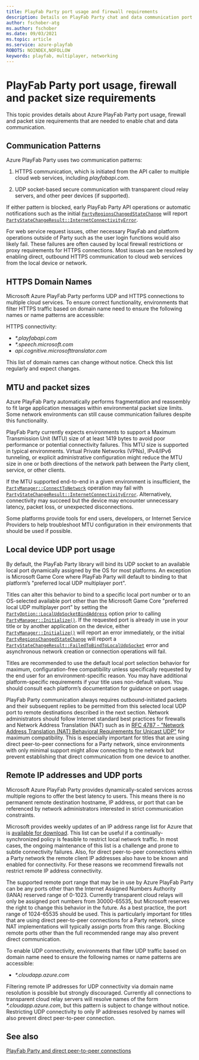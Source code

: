```yaml
---
title: PlayFab Party port usage and firewall requirements
description: Details on PlayFab Party chat and data communication port usage and firewall configuration requirements.
author: fschober-atg
ms.author: fschober
ms.date: 09/03/2021
ms.topic: article
ms.service: azure-playfab
ROBOTS: NOINDEX,NOFOLLOW
keywords: playfab, multiplayer, networking
---
```


# PlayFab Party port usage, firewall and packet size requirements

This topic provides details about Azure PlayFab Party port usage, firewall and packet size requirements that are needed to enable chat and data communication.

## Communication Patterns

Azure PlayFab Party uses two communication patterns:

 1. HTTPS communication, which is initiated from the API caller to multiple cloud web services, including *playfabapi.com*.

 2. UDP socket-based secure communication with transparent cloud relay servers, and other peer devices (if supported).

If either pattern is blocked, early PlayFab Party API operations or automatic notifications such as the initial [`PartyRegionsChangedStateChange`](reference/structs/partyregionschangedstatechange.md) will report [`PartyStateChangeResult::InternetConnectivityError`](reference/enums/partystatechangeresult.md).

For web service request issues, other necessary PlayFab and platform operations outside of Party such as the user login functions would also likely fail. These failures are often caused by local firewall restrictions or proxy requirements for HTTPS connections. Most issues can be resolved by enabling direct, outbound HTTPS communication to cloud web services from the local device or network.

## HTTPS Domain Names

Microsoft Azure PlayFab Party performs UDP and HTTPS connections to multiple cloud services. To ensure correct functionality, environments that filter HTTPS traffic based on domain name need to ensure the following names or name patterns are accessible:

HTTPS connectivity:
* *\*.playfabapi.com*
* *\*.speech.microsoft.com*
* *api.cognitive.microsofttranslator.com*

This list of domain names can change without notice. Check this list regularly and expect changes.

## MTU and packet sizes

Azure PlayFab Party automatically performs fragmentation and reassembly to fit large application messages within environmental packet size limits. Some network environments can still cause communication failures despite this functionality.

PlayFab Party currently expects environments to support a Maximum Transmission Unit (MTU) size of at least 1419 bytes to avoid poor performance or potential connectivity failures. This MTU size is supported in typical environments. Virtual Private Networks (VPNs), IPv4/IPv6 tunneling, or explicit administrative configuration might reduce the MTU size in one or both directions of the network path between the Party client, service, or other clients.

If the MTU supported end-to-end in a given environment is insufficient, the [`PartyManager::ConnectToNetwork`](reference/classes/partymanager/methods/partymanager_connecttonetwork.md) operation may fail with [`PartyStateChangeResult::InternetConnectivityError`](reference/enums/partystatechangeresult.md). Alternatively, connectivity may succeed but the device may encounter unnecessary latency, packet loss, or unexpected disconnections.

Some platforms provide tools for end users, developers, or Internet Service Providers to help troubleshoot MTU configuration in their environments that should be used if possible.

## Local device UDP port usage

By default, the PlayFab Party library will bind its UDP socket to an available local port dynamically assigned by the OS for most platforms. An exception is Microsoft Game Core where PlayFab Party will default to binding to that platform’s "preferred local UDP multiplayer port".

Titles can alter this behavior to bind to a specific local port number or to an OS-selected available port other than the Microsoft Game Core "preferred local UDP multiplayer port" by setting the [`PartyOption::LocalUdpSocketBindAddress`](reference/enums/partyoption.md) option prior to calling [`PartyManager::Initialize()`](reference/classes/partymanager/methods/partymanager_initialize.md). If the requested port is already in use in your title or by another application on the device, either [`PartyManager::Initialize()`](reference/classes/partymanager/methods/partymanager_initialize.md) will report an error immediately, or the initial [`PartyRegionsChangedStateChange`](reference/structs/partyregionschangedstatechange.md) will report a [`PartyStateChangeResult::FailedToBindToLocalUdpSocket`](reference/enums/partystatechangeresult.md) error and asynchronous network creation or connection operations will fail.

Titles are recommended to use the default local port selection behavior for maximum, configuration-free compatibility unless specifically requested by the end user for an environment-specific reason. You may have additional platform-specific requirements if your title uses non-default values. You should consult each platform’s documentation for guidance on port usage.

PlayFab Party communication always requires outbound-initiated packets and their subsequent replies to be permitted from this selected local UDP port to remote destinations described in the next section. Network administrators should follow Internet standard best practices for firewalls and Network Address Translation (NAT) such as in [RFC 4787 - "Network Address Translation (NAT) Behavioral Requirements for Unicast UDP"](https://datatracker.ietf.org/doc/html/rfc4787) for maximum compatibility. This is especially important for titles that are using direct peer-to-peer connections for a Party network, since environments with only minimal support might allow connecting to the network but prevent establishing that direct communication from one device to another.

## Remote IP addresses and UDP ports

Microsoft Azure PlayFab Party provides dynamically-scaled services across multiple regions to offer the best latency to users. This means there is no permanent remote destination hostname, IP address, or port that can be referenced by network administrators interested in strict communication constraints.

Microsoft provides weekly updates of an IP address range list for Azure that is [available for download](https://www.microsoft.com/download/details.aspx?id=56519). This list can be useful if a continually-synchronized policy is feasible to restrict local network traffic. In most cases, the ongoing maintenance of this list is a challenge and prone to subtle connectivity failures. Also, for direct peer-to-peer connections within a Party network the remote client IP addresses also have to be known and enabled for connectivity. For these reasons we recommend firewalls not restrict remote IP address connectivity.

The supported remote port range that may be in use by Azure PlayFab Party can be any ports other than the Internet Assigned Numbers Authority (IANA) reserved range of 0-1023. Currently transparent cloud relays will only be assigned port numbers from 30000-65535, but Microsoft reserves the right to change this behavior in the future. As a best practice, the port range of 1024-65535 should be used. This is particularly important for titles that are using direct peer-to-peer connections for a Party network, since NAT implementations will typically assign ports from this range. Blocking remote ports other than the full recommended range may also prevent direct communication.

To enable UDP connectivity, environments that filter UDP traffic based on domain name need to ensure the following names or name patterns are accessible:

* *\*.cloudapp.azure.com*

Filtering remote IP addresses for UDP connectivity via domain name resolution is possible but strongly discouraged. Currently all connections to transparent cloud relay servers will resolve names of the form *\*.cloudapp.azure.com*, but this pattern is subject to change without notice. Restricting UDP connectivity to only IP addresses resolved by names will also prevent direct peer-to-peer connection.

## See also

[PlayFab Party and direct peer-to-peer connections](concepts-direct-peer-connectivity.md)
